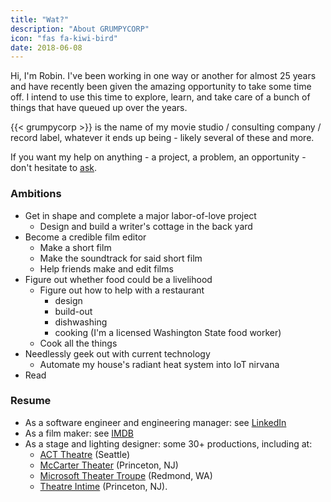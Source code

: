 ```yaml
---
title: "Wat?"
description: "About GRUMPYCORP"
icon: "fas fa-kiwi-bird"
date: 2018-06-08
---
```


Hi, I'm Robin. 
I've been working in one way or another for almost 25 years and have recently been given the amazing opportunity to take some time off.
I intend to use this time to explore, learn, and take care of a bunch of things that have queued up over the years.

{{< grumpycorp >}} is the name of my movie studio / consulting company / record label, whatever it ends up being - likely several of these and more.

If you want my help on anything - a project, a problem, an opportunity - don't hesitate to [ask](mailto:robin@grumpycorp.com).

### Ambitions
- Get in shape and complete a major labor-of-love project
    - Design and build a writer's cottage in the back yard
- Become a credible film editor
    - Make a short film
    - Make the soundtrack for said short film
    - Help friends make and edit films
- Figure out whether food could be a livelihood
    - Figure out how to help with a restaurant
        - design
        - build-out
        - dishwashing
        - cooking (I'm a licensed Washington State food worker)
    - Cook all the things
- Needlessly geek out with current technology
    - Automate my house's radiant heat system into IoT nirvana
- Read

### Resume
- As a software engineer and engineering manager: see [LinkedIn](https://www.linkedin.com/in/robingiese)
- As a film maker: see [IMDB](https://www.imdb.com/name/nm8515322/)
- As a stage and lighting designer: some 30+ productions, including at:
    - [ACT Theatre](http://www.acttheatre.org/) (Seattle)
    - [McCarter Theater](https://www.mccarter.org/) (Princeton, NJ)
    - [Microsoft Theater Troupe](https://www.facebook.com/MicrosoftTheaterTroupe/) (Redmond, WA)
    - [Theatre Intime](https://www.theatreintime.org/) (Princeton, NJ).